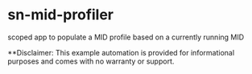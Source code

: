 # sn-mid-profiler
scoped app to populate a MID profile based on a currently running MID

**Disclaimer: This example automation is provided for informational purposes and comes with no warranty or support.
